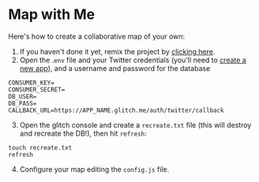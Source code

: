 # Map with Me

Here's how to create a collaborative map of your own:

1. If you haven't done it yet, remix the project by [clicking here](https://glitch.com/edit/#!/remix/mapwithme).
2. Open the .`env` file and your Twitter credentials (you'll need to <a href="https://developer.twitter.com/en/apps">create a new app</a>), and a username and password for the database

```
CONSUMER_KEY=
CONSUMER_SECRET=
DB_USER=
DB_PASS=
CALLBACK_URL=https://APP_NAME.glitch.me/auth/twitter/callback
```

3. Open the glitch console and create a `recreate.txt` file (this will destroy and recreate the DB!), then hit `refresh`:

```
touch recreate.txt
refresh
```

4. Configure your map editing the `config.js` file.
